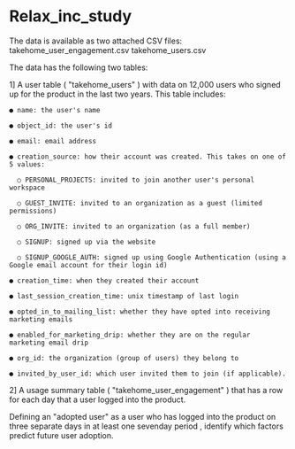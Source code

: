 # Relax_inc_study
The data is available as two attached CSV files:
  takehome_user_engagement.csv
  takehome_users.csv

The data has the following two tables:

  1] A user table ( "takehome_users" ) with data on 12,000 users who signed up for the product in the last two years. This table includes:
  
    ● name: the user's name
    
    ● object_id: the user's id
    
    ● email: email address
    
    ● creation_source: how their account was created. This takes on one of 5 values:
    
      ○ PERSONAL_PROJECTS: invited to join another user's personal workspace
      
      ○ GUEST_INVITE: invited to an organization as a guest (limited permissions)
      
      ○ ORG_INVITE: invited to an organization (as a full member)

      ○ SIGNUP: signed up via the website
      
      ○ SIGNUP_GOOGLE_AUTH: signed up using Google Authentication (using a Google email account for their login id)
      
    ● creation_time: when they created their account
    
    ● last_session_creation_time: unix timestamp of last login
    
    ● opted_in_to_mailing_list: whether they have opted into receiving marketing emails
    
    ● enabled_for_marketing_drip: whether they are on the regular marketing email drip
    
    ● org_id: the organization (group of users) they belong to
    
    ● invited_by_user_id: which user invited them to join (if applicable).
    
  2] A usage summary table ( "takehome_user_engagement" ) that has a row for each day  that a user logged into the product.

Defining an "adopted user" as a user who has logged into the product on three separate
days in at least one seven­day period , identify which factors predict future user
adoption.
